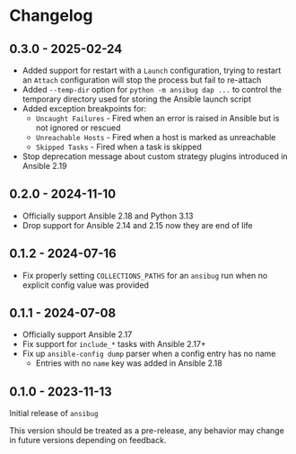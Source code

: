 # Changelog

## 0.3.0 - 2025-02-24

+ Added support for restart with a `Launch` configuration, trying to restart an `Attach` configuration will stop the process but fail to re-attach
+ Added `--temp-dir` option for `python -m ansibug dap ...` to control the temporary directory used for storing the Ansible launch script
+ Added exception breakpoints for:
  + `Uncaught Failures` - Fired when an error is raised in Ansible but is not ignored or rescued
  + `Unreachable Hosts` - Fired when a host is marked as unreachable
  + `Skipped Tasks` - Fired when a task is skipped
+ Stop deprecation message about custom strategy plugins introduced in Ansible 2.19

## 0.2.0 - 2024-11-10

+ Officially support Ansible 2.18 and Python 3.13
+ Drop support for Ansible 2.14 and 2.15 now they are end of life

## 0.1.2 - 2024-07-16

+ Fix properly setting `COLLECTIONS_PATHS` for an `ansibug` run when no explicit config value was provided

## 0.1.1 - 2024-07-08

+ Officially support Ansible 2.17
+ Fix support for `include_*` tasks with Ansible 2.17+
+ Fix up `ansible-config dump` parser when a config entry has no name
  + Entries with no `name` key was added in Ansible 2.18

## 0.1.0 - 2023-11-13

Initial release of `ansibug`

This version should be treated as a pre-release, any behavior may change in future versions depending on feedback.
